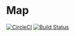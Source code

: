 # Map
[![CircleCI](https://circleci.com/gh/gregorym1/map.svg?style=svg)](https://circleci.com/gh/gregorym1/map)
[![Build Status](https://travis-ci.org/gregorym1/map.svg?branch=master)](https://travis-ci.org/gregorym1/map)
